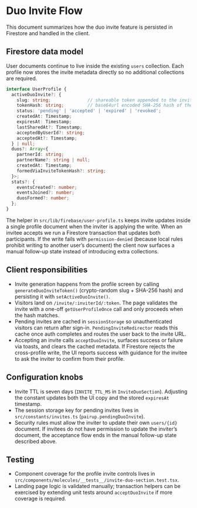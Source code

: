 # Duo Invite Flow

This document summarizes how the duo invite feature is persisted in Firestore and handled in the client.

## Firestore data model

User documents continue to live inside the existing `users` collection. Each profile now stores the invite metadata directly so no additional collections are required.

```ts
interface UserProfile {
  activeDuoInvite?: {
    slug: string;              // shareable token appended to the invite URL
    tokenHash: string;         // base64url encoded SHA-256 hash of the slug
    status: 'pending' | 'accepted' | 'expired' | 'revoked';
    createdAt: Timestamp;
    expiresAt: Timestamp;
    lastSharedAt?: Timestamp;
    acceptedByUserId?: string;
    acceptedAt?: Timestamp;
  } | null;
  duos?: Array<{
    partnerId: string;
    partnerName?: string | null;
    createdAt: Timestamp;
    formedViaInviteTokenHash?: string;
  }>;
  stats?: {
    eventsCreated?: number;
    eventsJoined?: number;
    duosFormed?: number;
  };
}
```

The helper in `src/lib/firebase/user-profile.ts` keeps invite updates inside a single profile document when the inviter is applying the write. When an invitee accepts we run a Firestore transaction that updates both participants. If the write fails with `permission-denied` (because local rules prohibit writing to another user’s document) the client now surfaces a manual follow-up state instead of introducing extra collections.

## Client responsibilities

- Invite generation happens from the profile screen by calling `generateDuoInviteToken()` (crypto-random slug + SHA-256 hash) and persisting it with `setActiveDuoInvite()`.
- Visitors land on `/invite/:inviterId/:token`. The page validates the invite with a one-off `getUserProfileOnce` call and only proceeds when the hash matches.
- Pending invites are cached in `sessionStorage` so unauthenticated visitors can return after sign-in. `PendingInviteRedirector` reads this cache once auth completes and routes the user back to the invite URL.
- Accepting an invite calls `acceptDuoInvite`, surfaces success or failure via toasts, and clears the cached metadata. If Firestore rejects the cross-profile write, the UI reports success with guidance for the invitee to ask the inviter to confirm from their profile.

## Configuration knobs

- Invite TTL is seven days (`INVITE_TTL_MS` in `InviteDuoSection`). Adjusting the constant updates both the UI copy and the stored `expiresAt` timestamp.
- The session storage key for pending invites lives in `src/constants/invites.ts` (`pairup.pendingDuoInvite`).
- Security rules must allow the inviter to update their own `users/{id}` document. If invitees do not have permission to update the inviter’s document, the acceptance flow ends in the manual follow-up state described above.

## Testing

- Component coverage for the profile invite controls lives in `src/components/molecules/__tests__/invite-duo-section.test.tsx`.
- Landing page logic is validated manually; transaction helpers can be exercised by extending unit tests around `acceptDuoInvite` if more coverage is required.

